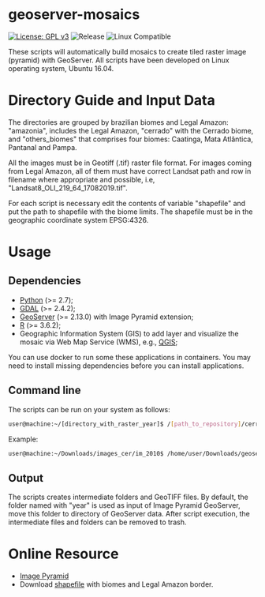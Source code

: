 # geoserver-mosaics

[![License: GPL v3](https://img.shields.io/badge/License-GPLv3-blue.svg)](https://github.com/terrabrasilis/geoserver-mosaics/blob/master/LICENSE)
![Release](https://img.shields.io/github/v/release/terrabrasilis/geoserver-mosaics)
![Linux Compatible](https://img.shields.io/badge/platform-linux-bringhtgreen)
<!---![Linux Compatible](https://img.shields.io/badge/linux-compatible%20🐧-brightgreen.svg)-->

These scripts will automatically build mosaics to create tiled raster image (pyramid) with GeoServer. All scripts have been developed on Linux operating system, Ubuntu 16.04. 

# Directory Guide and Input Data

The directories are grouped by brazilian biomes and Legal Amazon: "amazonia", includes the Legal Amazon, "cerrado" with the Cerrado biome, and "others_biomes" that comprises four biomes: Caatinga, Mata Atlântica, Pantanal and Pampa.

All the images must be in Geotiff (.tif) raster file format. For images coming from Legal Amazon, all of them must have correct Landsat path and row in filename where appropriate and possible, i.e, "Landsat8_OLI_219_64_17082019.tif". 

For each script is necessary edit the contents of variable "shapefile" and put the path to shapefile with the biome limits. The shapefile must be in the geographic coordinate system EPSG:4326.  


# Usage

## Dependencies
- [Python](https://www.python.org/) (>= 2.7);
- [GDAL](https://gdal.org) (>= 2.4.2);
- [GeoServer](http://geoserver.org/) (>= 2.13.0) with Image Pyramid extension;
- [R](https://www.r-project.org/) (>= 3.6.2);
- Geographic Information System (GIS) to add layer and visualize the mosaic via Web Map Service (WMS), e.g., [QGIS](https://qgis.org/en/site/#);

You can use docker to run some these applications in containers. You may need to install missing dependencies before you can install applications.


## Command line

The scripts can be run on your system as follows:

```bash
user@machine:~/[directory_with_raster_year]$ /[path_to_repository]/cerrado/gdal_process_PRODES_CERRADO_2000-2018.sh [year]
```
Example:

```bash
user@machine:~/Downloads/images_cer/im_2010$ /home/user/Downloads/geoserver_mosaics/cerrado/gdal_process_PRODES_CERRADO_2000-2018.sh 2010

```
## Output

The scripts creates intermediate folders and GeoTIFF files. By default, the folder named with "year" is used as input of Image Pyramid GeoServer, move this folder to directory of GeoServer data. After script execution, the intermediate files and folders can be removed to trash. 

# Online Resource

- [Image Pyramid](https://docs.geoserver.org/stable/en/user/tutorials/imagepyramid/imagepyramid.html)
- Download [shapefile](http://terrabrasilis.dpi.inpe.br/downloads/) with biomes and Legal Amazon border.

